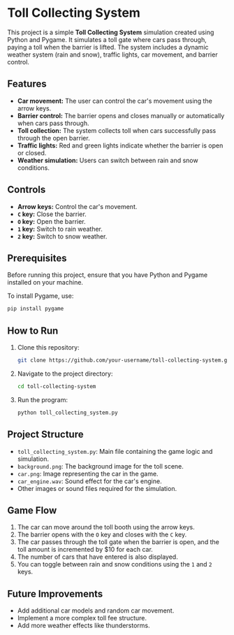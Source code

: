 # Toll Collecting System 

This project is a simple **Toll Collecting System** simulation created using Python and Pygame. It simulates a toll gate where cars pass through, paying a toll when the barrier is lifted. The system includes a dynamic weather system (rain and snow), traffic lights, car movement, and barrier control. 

## Features
- **Car movement:** The user can control the car's movement using the arrow keys.
- **Barrier control:** The barrier opens and closes manually or automatically when cars pass through.
- **Toll collection:** The system collects toll when cars successfully pass through the open barrier.
- **Traffic lights:** Red and green lights indicate whether the barrier is open or closed.
- **Weather simulation:** Users can switch between rain and snow conditions.

## Controls

- **Arrow keys:** Control the car's movement.
- **`C` key:** Close the barrier.
- **`O` key:** Open the barrier.
- **`1` key:** Switch to rain weather.
- **`2` key:** Switch to snow weather.

## Prerequisites

Before running this project, ensure that you have Python and Pygame installed on your machine.

To install Pygame, use:
```bash
pip install pygame
```

## How to Run

1. Clone this repository:
   ```bash
   git clone https://github.com/your-username/toll-collecting-system.git
   ```

2. Navigate to the project directory:
   ```bash
   cd toll-collecting-system
   ```

3. Run the program:
   ```bash
   python toll_collecting_system.py
   ```

## Project Structure

- `toll_collecting_system.py`: Main file containing the game logic and simulation.
- `background.png`: The background image for the toll scene.
- `car.png`: Image representing the car in the game.
- `car_engine.wav`: Sound effect for the car's engine.
- Other images or sound files required for the simulation.

## Game Flow

1. The car can move around the toll booth using the arrow keys. 
2. The barrier opens with the `O` key and closes with the `C` key.
3. The car passes through the toll gate when the barrier is open, and the toll amount is incremented by $10 for each car.
4. The number of cars that have entered is also displayed.
5. You can toggle between rain and snow conditions using the `1` and `2` keys.

## Future Improvements

- Add additional car models and random car movement.
- Implement a more complex toll fee structure.
- Add more weather effects like thunderstorms.



